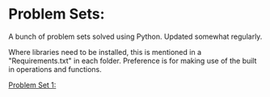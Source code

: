 # Problem Sets:

A bunch of problem sets solved using Python. Updated somewhat regularly.

Where libraries need to be installed, this is mentioned in a "Requirements.txt" in each folder. Preference is for making use of the built in operations and functions.

[Problem Set 1:](https://github.com/RobinsonLuzo/Problem-Sets/tree/main/Problem%20Set%201)